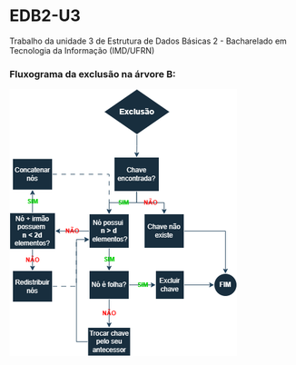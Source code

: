 # EDB2-U3
Trabalho da unidade 3 de Estrutura de Dados Básicas 2 - Bacharelado em Tecnologia da Informação (IMD/UFRN)

### Fluxograma da exclusão na árvore B:
![Fluxograma árvore B](fluxograma/fluxograma_exclusao_arvore-b.png)
